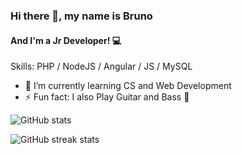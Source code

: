 ### Hi there 👋, my name is Bruno
#### And I'm a Jr Developer! :computer:

Skills: PHP / NodeJS / Angular / JS / MySQL

- 🌱 I’m currently learning CS and Web Development 
- ⚡ Fun fact: I also Play Guitar and Bass :guitar: 

![GitHub stats](https://github-readme-stats.vercel.app/api?username=BrunoMendes41&theme=dark&show_icons=true)  

![GitHub streak stats](https://github-readme-streak-stats.herokuapp.com/?user=BrunoMendes41&theme=dark)  

